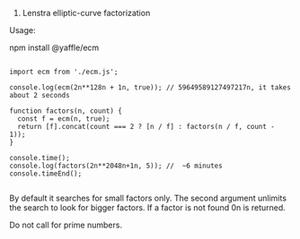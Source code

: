 1. Lenstra elliptic-curve factorization

Usage:

npm install @yaffle/ecm

```

import ecm from './ecm.js';

console.log(ecm(2n**128n + 1n, true)); // 59649589127497217n, it takes about 2 seconds

function factors(n, count) {
  const f = ecm(n, true);
  return [f].concat(count === 2 ? [n / f] : factors(n / f, count - 1));
}

console.time();
console.log(factors(2n**2048n+1n, 5)); //  ~6 minutes
console.timeEnd();


```

By default it searches for small factors only. The second argument unlimits the search to look for bigger factors.
If a factor is not found 0n is returned.

Do not call for prime numbers.
